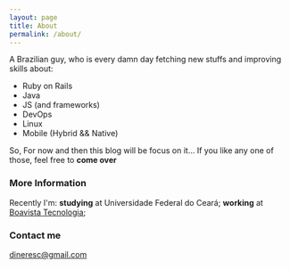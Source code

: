 ```yaml
---
layout: page
title: About
permalink: /about/
---
```


A Brazilian guy, who is every damn day fetching new stuffs and improving skills about:
+ Ruby on Rails
+ Java 
+ JS (and frameworks)
+ DevOps
+ Linux
+ Mobile (Hybrid && Native)

So, For now and then this blog will be focus on it... 
If you like any one of those, feel free to **come over** 

### More Information

Recently I'm:
**studying** at Universidade Federal do Ceará;
**working** at [Boavista Tecnologia](www.boavistanet.com.br);


### Contact me
[dineresc@gmail.com](mailto:dineresc@gmail.com)
